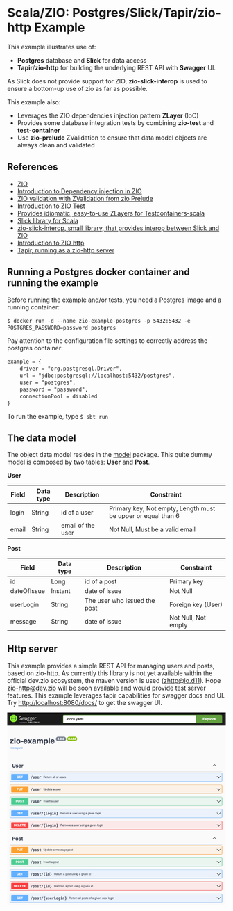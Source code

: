 
# Scala/ZIO: Postgres/Slick/Tapir/zio-http Example

This example illustrates use of:

- **Postgres** database and **Slick** for data access
- **Tapir**/**zio-http** for building the underlying REST API with **Swagger** UI. 

As Slick does not provide support for ZIO, **zio-slick-interop** is used to ensure a bottom-up use of zio as far as possible.

This example also:

- Leverages the ZIO dependencies injection pattern **ZLayer** (IoC)
- Provides some database integration tests by combining **zio-test** and **test-container**
- Use **zio-prelude** ZValidation to ensure that data model objects are always clean and validated

## References

- [ZIO](https://zio.dev)
- [Introduction to Dependency injection in ZIO](https://zio.dev/reference/di/)
- [ZIO validation with ZValidation from zio Prelude](https://zio.github.io/zio-prelude/docs/functionaldatatypes/zvalidation)
- [Introduction to ZIO Test](https://zio.dev/reference/test/)
- [Provides idiomatic, easy-to-use ZLayers for Testcontainers-scala](https://github.com/scottweaver/testcontainers-for-zio)
- [Slick library for Scala](https://scala-slick.org/doc/3.3.0/introduction.html)
- [zio-slick-interop, small library, that provides interop between Slick and ZIO](https://github.com/ScalaConsultants/zio-slick-interop)
- [Introduction to ZIO http](https://zio.dev/zio-http/)
- [Tapir, running as a zio-http server](https://tapir.softwaremill.com/en/latest/server/ziohttp.html)

## Running a Postgres docker container and running the example

Before running the example and/or tests, you need a Postgres image and a running container:

    $ docker run -d --name zio-example-postgres -p 5432:5432 -e POSTGRES_PASSWORD=password postgres

Pay attention to the configuration file settings to correctly address the postgres container:

    example = {
        driver = "org.postgresql.Driver",
        url = "jdbc:postgresql://localhost:5432/postgres",
        user = "postgres",
        password = "password",
        connectionPool = disabled
    }

To run the example, type `$ sbt run`

## The data model

The object data model resides in the [model](./src/main/scala/com/github/xvthomas/zioexample/persistence/model) package.
This quite dummy model is composed by two tables: **User** and **Post**.

**User**

| Field   | Data type  | Description   | Constraint                                                   |
| ------- | ---------- | ------------- |--------------------------------------------------------------|
| login   | String     | id of a user  | Primary key, Not empty, Length must be upper or equal than 6 |
| email   | String     | email of the user | Not Null, Must be a valid email                              |

**Post**

| Field        | Data type  | Description   | Constraint  |
| ------------ |------------| --------------|-------------|
| id           | Long       | id of a post  | Primary key |
| dateOfIssue  | Instant    | date of issue | Not Null    |
| userLogin    | String     | The user who issued the post | Foreign key (User) |
| message      | String     | date of issue | Not Null, Not empty |

## Http server

This example provides a simple REST API for managing users and posts, based on zio-http.
As currently this library is not yet available within the official dev.zio ecosystem,
the maven version is used (zhttp@io.d11). Hope zio-http@dev.zio will be soon available and would provide test server features.
This example leverages tapir capabilities for swagger docs and UI.
Try [http://localhost:8080/docs/]() to get the swagger UI. 

![img.png](./images/img.png)
